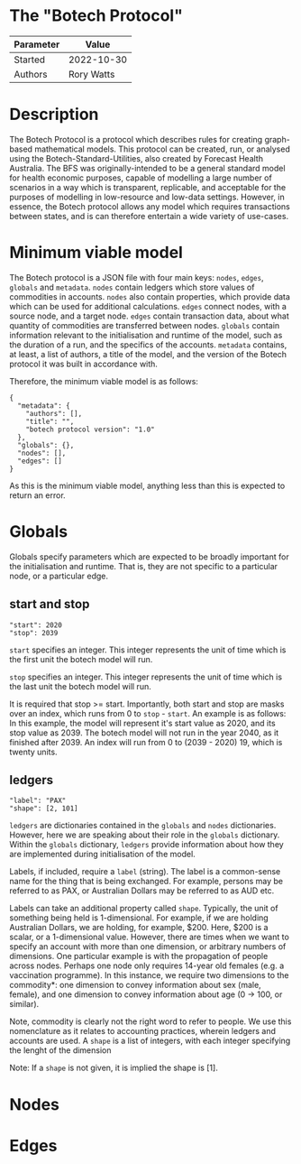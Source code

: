 # The "Botech Protocol"
| Parameter | Value      |
|-----------|------------|
| Started   | 2022-10-30 |
| Authors   | Rory Watts |

# Description
The Botech Protocol is a protocol which describes rules for creating graph-based mathematical models.
This protocol can be created, run, or analysed using the Botech-Standard-Utilities, also created by Forecast Health Australia.
The BFS was originally-intended to be a general standard model for health economic purposes, capable of modelling a large number of scenarios in a way which is transparent, replicable, and acceptable for the purposes of modelling in low-resource and low-data settings.
However, in essence, the Botech protocol allows any model which requires transactions between states, and is can therefore entertain a wide variety of use-cases.

# Minimum viable model
The Botech protocol is a JSON file with four main keys: `nodes`, `edges`, `globals` and `metadata`.
`nodes` contain ledgers which store values of commodities in accounts.
`nodes` also contain properties, which provide data which can be used for additional calculations.
`edges` connect nodes, with a source node, and a target node. 
`edges` contain transaction data, about what quantity of commodities are transferred between nodes. 
`globals` contain information relevant to the initialisation and runtime of the model, such as the duration of a run, and the specifics of the accounts.
`metadata` contains, at least, a list of authors, a title of the model, and the version of the Botech protocol it was built in accordance with.

Therefore, the minimum viable model is as follows:
```
{
  "metadata": {
    "authors": [],
	"title": "",
	"botech protocol version": "1.0"
  },
  "globals": {},
  "nodes": [],
  "edges": []
}
```

As this is the minimum viable model, anything less than this is expected to return an error.

# Globals
Globals specify parameters which are expected to be broadly important for the initialisation and runtime.
That is, they are not specific to a particular node, or a particular edge.

## start and stop
```
"start": 2020
"stop": 2039
```
`start` specifies an integer. This integer represents the unit of time which is the first unit the botech model will run.

`stop` specifies an integer. This integer represents the unit of time which is the last unit the botech model will run.

It is required that stop >= start. 
Importantly, both start and stop are masks over an index, which runs from 0 to `stop` - `start`.
An example is as follows:
In this example, the model will represent it's start value as 2020, and its stop value as 2039.
The botech model will not run in the year 2040, as it finished after 2039.
An index will run from 0 to (2039 - 2020) 19, which is twenty units.

## ledgers
```
"label": "PAX"
"shape": [2, 101]
```
`ledgers` are dictionaries contained in the `globals` and `nodes` dictionaries.
However, here we are speaking about their role in the `globals` dictionary.
Within the `globals` dictionary, `ledgers` provide information about how they are implemented during initialisation of the model.

Labels, if included, require a `label` (string). The label is a common-sense name for the thing that is being exchanged. For example, persons may be referred to as PAX, or Australian Dollars may be referred to as AUD etc. 

Labels can take an additional property called `shape`. Typically, the unit of something being held is 1-dimensional. For example, if we are holding Australian Dollars, we are holding, for example, $200. Here, $200 is a scalar, or a 1-dimensional value. However, there are times when we want to specify an account with more than one dimension, or arbitrary numbers of dimensions. One particular example is with the propagation of people across nodes. Perhaps one node only requires 14-year old females (e.g. a vaccination programme). In this instance, we require two dimensions to the commodity*: one dimension to convey information about sex (male, female), and one dimension to convey information about age (0 -> 100, or similar).

Note, commodity is clearly not the right word to refer to people. We use this nomenclature as it relates to accounting practices, wherein ledgers and accounts are used. 
A `shape` is a list of integers, with each integer specifying the lenght of the dimension

Note: If a `shape` is not given, it is implied the shape is [1].

# Nodes
# Edges

